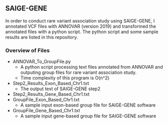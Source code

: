## SAIGE-GENE
In order to conduct rare variant association study using SAIGE-GENE, I annotated VCF files with ANNOVAR (version 2019) and transformed the annotated files with a python script. The python script and some sample results are listed in this repository. 

### Overview of Files 
- ANNOVAR_To_GroupFile.py
  * A python script processing text files annotated from ANNOVAR and outputing group files for rare variant association study.
  * Time complexity of this program is O(n^2)
- Step2_Results_Exon_Based_Chr1.txt
  * The output text of SAIGE-GENE step2
- Step2_Results_Gene_Based_Chr1.txt
- GroupFile_Exon_Based_Chr1.txt
  * A sample input exon-based group file for SAIGE-GENE software
- GroupFile_Gene_Based_Chr1.txt
  * A sample input gene-based group file for SAIGE-GENE software

